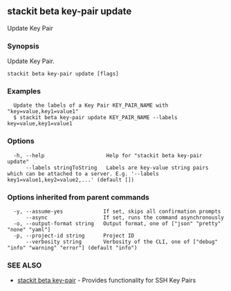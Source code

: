## stackit beta key-pair update

Update Key Pair

### Synopsis

Update Key Pair.

```
stackit beta key-pair update [flags]
```

### Examples

```
  Update the labels of a Key Pair KEY_PAIR_NAME with "key=value,key1=value1"
  $ stackit beta key-pair update KEY_PAIR_NAME --labels key=value,key1=value1
```

### Options

```
  -h, --help                    Help for "stackit beta key-pair update"
      --labels stringToString   Labels are key-value string pairs which can be attached to a server. E.g. '--labels key1=value1,key2=value2,...' (default [])
```

### Options inherited from parent commands

```
  -y, --assume-yes             If set, skips all confirmation prompts
      --async                  If set, runs the command asynchronously
  -o, --output-format string   Output format, one of ["json" "pretty" "none" "yaml"]
  -p, --project-id string      Project ID
      --verbosity string       Verbosity of the CLI, one of ["debug" "info" "warning" "error"] (default "info")
```

### SEE ALSO

* [stackit beta key-pair](./stackit_beta_key-pair.md)	 - Provides functionality for SSH Key Pairs

